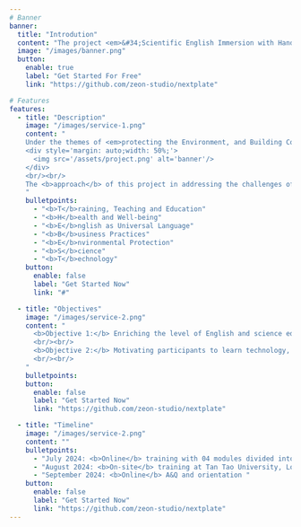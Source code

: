 ```yaml
---
# Banner
banner:
  title: "Introdution"
  content: "The project <em>&#34;Scientific English Immersion with Hands-on Experimentation on Microbial Plastic Degradation in Vietnam&#34;</em> &nbsp;by Assoc. Prof. Dr. Meden Isaac-Lam and Dr. Nhon Dang, alumni from the Fulbright U.S. Scholar Program and Fulbright Study of the U.S. respectively, and their collaborators, won the 2024 Citizen Diplomacy Action Fund (CDAF) competition funded by the U.S. Department of State (<a target='_blank' href='https://alumni.state.gov/welcome-us-exchange-alumni/citizen-diplomacy-action-fund-cdaf/2024-winners'><b>https://alumni.state.gov/welcome-us-exchange-alumni/citizen-diplomacy-action-fund-cdaf/2024-winners</b></a>)."
  image: "/images/banner.png"
  button:
    enable: true
    label: "Get Started For Free"
    link: "https://github.com/zeon-studio/nextplate"

# Features
features:
  - title: "Description"
    image: "/images/service-1.png"
    content: "
    Under the themes of <em>protecting the Environment, and Building Community Through Language and Technology</em>, the project aims to inform the next generation in Vietnam on ways to protect their environment. Our approach is to provide training and education about the environment for the health and well-being of the community. Instruction will be accomplished in English being the universal language as the tool in learning. Having green, clean and sustainable environment creates responsible business practices that can boost the economy. Knowledge and application of good science and state-of-the-art technology will position the country for global competition.<br/><br/>
    <div style='margin: auto;width: 50%;'>
      <img src='/assets/project.png' alt='banner'/>
    </div>
    <br/><br/>
    The <b>approach</b> of this project in addressing the challenges of pollution in Vietnam can be summarized in several interconnecting categories to provide <b><u>TheBEST</u></b> for the future generation in Vietnam. 
    "
    bulletpoints:
      - "<b>T</b>raining, Teaching and Education"
      - "<b>H</b>ealth and Well-being"
      - "<b>E</b>nglish as Universal Language"
      - "<b>B</b>usiness Practices"
      - "<b>E</b>nvironmental Protection"
      - "<b>S</b>cience"
      - "<b>T</b>echnology"
    button:
      enable: false
      label: "Get Started Now"
      link: "#"

  - title: "Objectives"
    image: "/images/service-2.png"
    content: "
      <b>Objective 1:</b> Enriching the level of English and science education in universities through reading several peer-reviewed scientific publications specifically about plastic pollution, and writing manuscript review. This will open opportunity for non-science (other majors aside from science) participants to learn science and technology, and for science participants to uplift their English level into an international competence.
      <br/><br/>
      <b>Objective 2:</b> Motivating participants to learn technology, science, and business in protecting the environment by providing access to computer simulation, in-person hands-on experimentation on microbial plastic degradation, and business workshop. This will raise awareness on the impact of plastic pollution on the ecosystem, the economy, and human health.
      <br/><br/>
    "
    bulletpoints:
    button:
      enable: false
      label: "Get Started Now"
      link: "https://github.com/zeon-studio/nextplate"

  - title: "Timeline"
    image: "/images/service-2.png"
    content: ""
    bulletpoints:
      - "July 2024: <b>Online</b> training with 04 modules divided into each weekend"
      - "August 2024: <b>On-site</b> training at Tan Tao University, Long An"
      - "September 2024: <b>Online</b> A&Q and orientation "
    button:
      enable: false
      label: "Get Started Now"
      link: "https://github.com/zeon-studio/nextplate"
---
```

